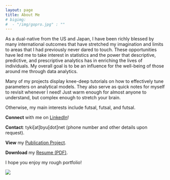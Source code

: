 ```yaml
---
layout: page
title: About Me
# bigimg:
#  - "/img/gopro.jpg" : ""
---
```



As a dual-native from the US and Japan, I have been richly blessed by many international outcomes that have stretched my imagination and limits to areas that I had previously never dared to touch. These opportunities have led me to take interest in statistics and the power that descriptive, predictive, and prescriptive analytics has in enriching the lives of individuals. My overall goal is to be an influence for the well-being of those around me through data analytics.


Many of my projects display knee-deep tutorials on how to effectively tune parameters on analytical models. They also serve as quick notes for myself to revisit whenever I need! Just warm enough for almost anyone to understand, but complex enough to stretch your brain.

Otherwise, my main interests include futsal, futsal, and futsal. 

**Connect** with me on [LinkedIn](https://www.linkedin.com/in/taiki-wada)!

**Contact**: tyki[at]byu[dot]net
(phone number and other details upon request).

**View** my [Publication Project](https://doi.org/10.1016/j.burn.2017.05.003).

**Download** my [Resume (PDF)](https://tykiww.github.io/CVgit.pdf).

I hope you enjoy my rough portfolio!



![](https://tykiww.github.io/img/disco.jpg)


